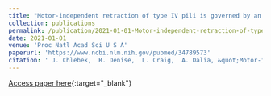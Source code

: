 ```yaml
---
title: "Motor-independent retraction of type IV pili is governed by an inherent property of the pilus filament"
collection: publications
permalink: /publication/2021-01-01-Motor-independent-retraction-of-type-IV-pili-is-governed-by-an-inherent-property-of-the-pilus-filament
date: 2021-01-01
venue: 'Proc Natl Acad Sci U S A'
paperurl: 'https://www.ncbi.nlm.nih.gov/pubmed/34789573'
citation: ' J. Chlebek,  R. Denise,  L. Craig,  A. Dalia, &quot;Motor-independent retraction of type IV pili is governed by an inherent property of the pilus filament.&quot; Proc Natl Acad Sci U S A, 2021.'
---
```

[Access paper here](https://www.ncbi.nlm.nih.gov/pubmed/34789573){:target="_blank"}
